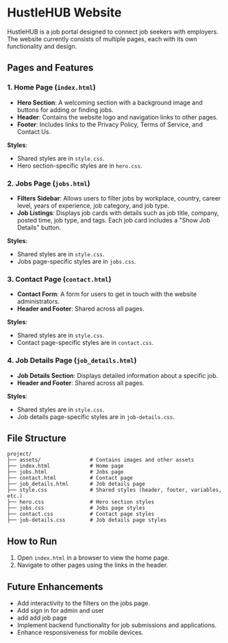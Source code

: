 # HustleHUB Website

HustleHUB is a job portal designed to connect job seekers with employers. The website currently consists of multiple pages, each with its own functionality and design.

## Pages and Features

### 1. **Home Page (`index.html`)**
   - **Hero Section**: A welcoming section with a background image and buttons for adding or finding jobs.
   - **Header**: Contains the website logo and navigation links to other pages.
   - **Footer**: Includes links to the Privacy Policy, Terms of Service, and Contact Us.

   **Styles**:
   - Shared styles are in `style.css`.
   - Hero section-specific styles are in `hero.css`.

### 2. **Jobs Page (`jobs.html`)**
   - **Filters Sidebar**: Allows users to filter jobs by workplace, country, career level, years of experience, job category, and job type.
   - **Job Listings**: Displays job cards with details such as job title, company, posted time, job type, and tags. Each job card includes a "Show Job Details" button.

   **Styles**:
   - Shared styles are in `style.css`.
   - Jobs page-specific styles are in `jobs.css`.

### 3. **Contact Page (`contact.html`)**
   - **Contact Form**: A form for users to get in touch with the website administrators.
   - **Header and Footer**: Shared across all pages.

   **Styles**:
   - Shared styles are in `style.css`.
   - Contact page-specific styles are in `contact.css`.

### 4. **Job Details Page (`job_details.html`)**
   - **Job Details Section**: Displays detailed information about a specific job.
   - **Header and Footer**: Shared across all pages.

   **Styles**:
   - Shared styles are in `style.css`.
   - Job details page-specific styles are in `job-details.css`.

## File Structure

```
project/
├── assets/                # Contains images and other assets
├── index.html             # Home page
├── jobs.html              # Jobs page
├── contact.html           # Contact page
├── job_details.html       # Job details page
├── style.css              # Shared styles (header, footer, variables, etc.)
├── hero.css               # Hero section styles
├── jobs.css               # Jobs page styles
├── contact.css            # Contact page styles
├── job-details.css        # Job details page styles
```

## How to Run

1. Open `index.html` in a browser to view the home page.
2. Navigate to other pages using the links in the header.

## Future Enhancements

- Add interactivity to the filters on the jobs page.
- Add sign in for admin and user
- add add job page
- Implement backend functionality for job submissions and applications.
- Enhance responsiveness for mobile devices.